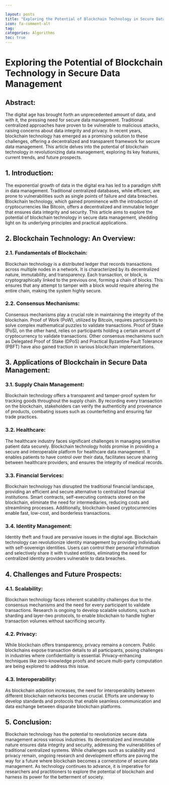 ```yaml
---

layout: posts
title: "Exploring the Potential of Blockchain Technology in Secure Data Management"
icon: fa-comment-alt
tag:      
categories: Algorithms
toc: true
---
```




# Exploring the Potential of Blockchain Technology in Secure Data Management

## Abstract:
The digital age has brought forth an unprecedented amount of data, and with it, the pressing need for secure data management. Traditional centralized approaches have proven to be vulnerable to malicious attacks, raising concerns about data integrity and privacy. In recent years, blockchain technology has emerged as a promising solution to these challenges, offering a decentralized and transparent framework for secure data management. This article delves into the potential of blockchain technology in revolutionizing data management, exploring its key features, current trends, and future prospects.

## 1. Introduction:
The exponential growth of data in the digital era has led to a paradigm shift in data management. Traditional centralized databases, while efficient, are prone to vulnerabilities such as single points of failure and data breaches. Blockchain technology, which gained prominence with the introduction of cryptocurrencies like Bitcoin, offers a decentralized and immutable ledger that ensures data integrity and security. This article aims to explore the potential of blockchain technology in secure data management, shedding light on its underlying principles and practical applications.

## 2. Blockchain Technology: An Overview:
### 2.1. Fundamentals of Blockchain:
Blockchain technology is a distributed ledger that records transactions across multiple nodes in a network. It is characterized by its decentralized nature, immutability, and transparency. Each transaction, or block, is cryptographically linked to the previous one, forming a chain of blocks. This ensures that any attempt to tamper with a block would require altering the entire chain, making the system highly secure.

### 2.2. Consensus Mechanisms:
Consensus mechanisms play a crucial role in maintaining the integrity of the blockchain. Proof of Work (PoW), utilized by Bitcoin, requires participants to solve complex mathematical puzzles to validate transactions. Proof of Stake (PoS), on the other hand, relies on participants holding a certain amount of cryptocurrency to validate transactions. Other consensus mechanisms such as Delegated Proof of Stake (DPoS) and Practical Byzantine Fault Tolerance (PBFT) have also gained traction in various blockchain implementations.

## 3. Applications of Blockchain in Secure Data Management:
### 3.1. Supply Chain Management:
Blockchain technology offers a transparent and tamper-proof system for tracking goods throughout the supply chain. By recording every transaction on the blockchain, stakeholders can verify the authenticity and provenance of products, combating issues such as counterfeiting and ensuring fair trade practices.

### 3.2. Healthcare:
The healthcare industry faces significant challenges in managing sensitive patient data securely. Blockchain technology holds promise in providing a secure and interoperable platform for healthcare data management. It enables patients to have control over their data, facilitates secure sharing between healthcare providers, and ensures the integrity of medical records.

### 3.3. Financial Services:
Blockchain technology has disrupted the traditional financial landscape, providing an efficient and secure alternative to centralized financial institutions. Smart contracts, self-executing contracts stored on the blockchain, eliminate the need for intermediaries, reducing costs and streamlining processes. Additionally, blockchain-based cryptocurrencies enable fast, low-cost, and borderless transactions.

### 3.4. Identity Management:
Identity theft and fraud are pervasive issues in the digital age. Blockchain technology can revolutionize identity management by providing individuals with self-sovereign identities. Users can control their personal information and selectively share it with trusted entities, eliminating the need for centralized identity providers vulnerable to data breaches.

## 4. Challenges and Future Prospects:
### 4.1. Scalability:
Blockchain technology faces inherent scalability challenges due to the consensus mechanisms and the need for every participant to validate transactions. Research is ongoing to develop scalable solutions, such as sharding and layer-two protocols, to enable blockchain to handle higher transaction volumes without sacrificing security.

### 4.2. Privacy:
While blockchain offers transparency, privacy remains a concern. Public blockchains expose transaction details to all participants, posing challenges in industries where confidentiality is essential. Privacy-enhancing techniques like zero-knowledge proofs and secure multi-party computation are being explored to address this issue.

### 4.3. Interoperability:
As blockchain adoption increases, the need for interoperability between different blockchain networks becomes crucial. Efforts are underway to develop standards and protocols that enable seamless communication and data exchange between disparate blockchain platforms.

## 5. Conclusion:
Blockchain technology has the potential to revolutionize secure data management across various industries. Its decentralized and immutable nature ensures data integrity and security, addressing the vulnerabilities of traditional centralized systems. While challenges such as scalability and privacy remain, ongoing research and development efforts are paving the way for a future where blockchain becomes a cornerstone of secure data management. As technology continues to advance, it is imperative for researchers and practitioners to explore the potential of blockchain and harness its power for the betterment of society.